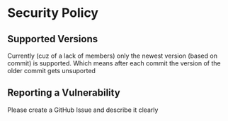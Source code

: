# Security Policy

## Supported Versions

Currently (cuz of a lack of members) only the newest version (based on commit) is supported.
Which means after each commit the version of the older commit gets unsuported

## Reporting a Vulnerability

Please create a GitHub Issue and describe it clearly
